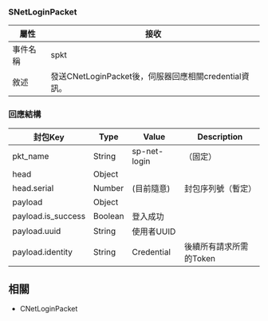### SNetLoginPacket
| 屬性 | 接收 |
| --- | --- |
| 事件名稱 | spkt |
| 敘述 | 發送CNetLoginPacket後，伺服器回應相關credential資訊。 |

### 回應結構
| 封包Key | Type | Value | Description |
|	--- | --- | --- | --- |
| pkt_name | String | sp-net-login | （固定） |
| head | Object |
| head.serial | Number | (目前隨意) | 封包序列號（暫定）|
| payload | Object |
| payload.is_success | Boolean | 登入成功 |
| payload.uuid | String | 使用者UUID |
| payload.identity | String | Credential | 後續所有請求所需的Token |

## 相關
- CNetLoginPacket
